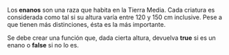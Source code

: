 <p>Los<b> enanos</b> son una raza que habita en la Tierra Media. Cada criatura es considerada como tal si su altura varía entre 120 y 150 cm inclusive. Pese a que tienen más distinciones, ésta es la más importante.</p><p>Se debe crear una función que, dada cierta altura, devuelva<i> </i><b>true</b> si es un enano o <b>false</b> si no lo es.<br/></p><p></p>